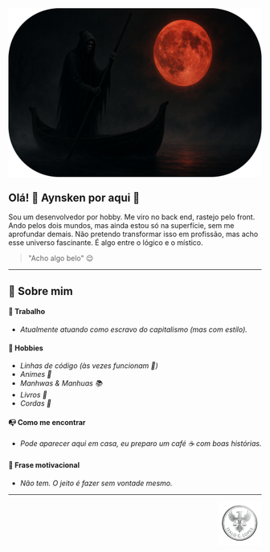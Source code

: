 <img align="center" src="./galeria/caronte.bordas.png"/>

## Olá! 👋 Aynsken por aqui 🤗

Sou um desenvolvedor por hobby. Me viro no back end, rastejo pelo front. Ando pelos dois mundos, mas ainda estou só na superfície, sem me aprofundar demais. Não pretendo transformar isso em profissão, mas acho esse universo fascinante. É algo entre o lógico e o místico.

> "Acho algo belo" 😌

---

## 🫣 Sobre mim

#### 💼 Trabalho

- _Atualmente atuando como escravo do capitalismo (mas com estilo)._

#### 🤩 Hobbies

- _Linhas de código (às vezes funcionam 🤞)_
- _Animes 🎌_
- _Manhwas & Manhuas 📚_
- _Livros 📖_
- _Cordas 👟_

#### 📭 Como me encontrar

- _Pode aparecer aqui em casa, eu preparo um café ☕ com boas histórias._

#### 🩶 Frase motivacional

- _Não tem. O jeito é fazer sem vontade mesmo._

---

<img align="right" src="./galeria/selo.italo.png" width="87" height="87"/>